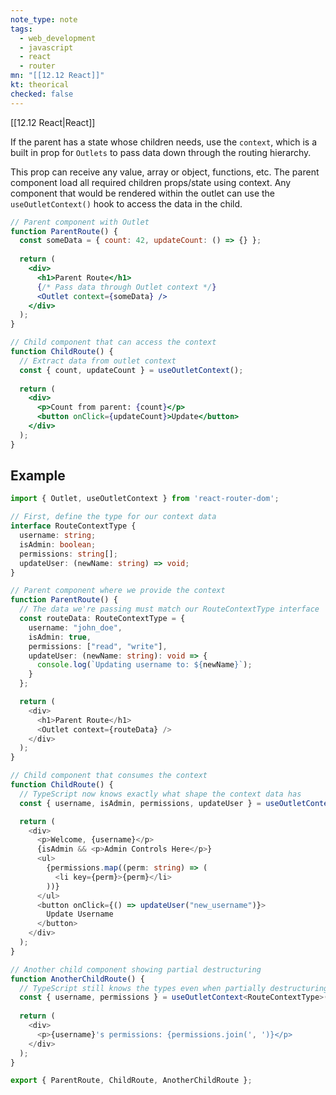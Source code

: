 ```yaml
---
note_type: note
tags:
  - web_development
  - javascript
  - react
  - router
mn: "[[12.12 React]]"
kt: theorical
checked: false
---
```

[[12.12 React|React]]

If the parent has a state whose children needs, use the `context`, which is a built in prop for `Outlets` to pass data down through the routing hierarchy.

This prop can receive any value, array or object, functions, etc. The parent component load all required children props/state using context. Any component that would be rendered within the outlet can use the `useOutletContext()` hook to access the data in the child.

```jsx
// Parent component with Outlet
function ParentRoute() {
  const someData = { count: 42, updateCount: () => {} };
  
  return (
    <div>
      <h1>Parent Route</h1>
      {/* Pass data through Outlet context */}
      <Outlet context={someData} />
    </div>
  );
}

// Child component that can access the context
function ChildRoute() {
  // Extract data from outlet context
  const { count, updateCount } = useOutletContext();
  
  return (
    <div>
      <p>Count from parent: {count}</p>
      <button onClick={updateCount}>Update</button>
    </div>
  );
}
```

## Example
```ts
import { Outlet, useOutletContext } from 'react-router-dom';

// First, define the type for our context data
interface RouteContextType {
  username: string;
  isAdmin: boolean;
  permissions: string[];
  updateUser: (newName: string) => void;
}

// Parent component where we provide the context
function ParentRoute() {
  // The data we're passing must match our RouteContextType interface
  const routeData: RouteContextType = {
    username: "john_doe",
    isAdmin: true,
    permissions: ["read", "write"],
    updateUser: (newName: string): void => {
      console.log(`Updating username to: ${newName}`);
    }
  };

  return (
    <div>
      <h1>Parent Route</h1>
      <Outlet context={routeData} />
    </div>
  );
}

// Child component that consumes the context
function ChildRoute() {
  // TypeScript now knows exactly what shape the context data has
  const { username, isAdmin, permissions, updateUser } = useOutletContext<RouteContextType>();

  return (
    <div>
      <p>Welcome, {username}</p>
      {isAdmin && <p>Admin Controls Here</p>}
      <ul>
        {permissions.map((perm: string) => (
          <li key={perm}>{perm}</li>
        ))}
      </ul>
      <button onClick={() => updateUser("new_username")}>
        Update Username
      </button>
    </div>
  );
}

// Another child component showing partial destructuring
function AnotherChildRoute() {
  // TypeScript still knows the types even when partially destructuring
  const { username, permissions } = useOutletContext<RouteContextType>();
  
  return (
    <div>
      <p>{username}'s permissions: {permissions.join(', ')}</p>
    </div>
  );
}

export { ParentRoute, ChildRoute, AnotherChildRoute };
```